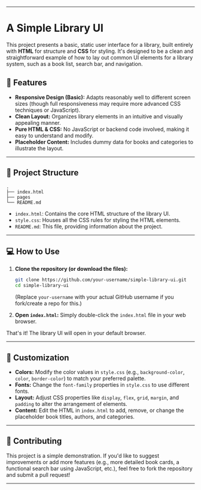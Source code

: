 -----

# A Simple Library UI

This project presents a basic, static user interface for a library, built entirely with **HTML** for structure and **CSS** for styling. It's designed to be a clean and straightforward example of how to lay out common UI elements for a library system, such as a book list, search bar, and navigation.

## 🚀 Features

  * **Responsive Design (Basic):** Adapts reasonably well to different screen sizes (though full responsiveness may require more advanced CSS techniques or JavaScript).
  * **Clean Layout:** Organizes library elements in an intuitive and visually appealing manner.
  * **Pure HTML & CSS:** No JavaScript or backend code involved, making it easy to understand and modify.
  * **Placeholder Content:** Includes dummy data for books and categories to illustrate the layout.

-----

## 📁 Project Structure

```
.
├── index.html
├── pages
└── README.md
```

  * `index.html`: Contains the core HTML structure of the library UI.
  * `style.css`: Houses all the CSS rules for styling the HTML elements.
  * `README.md`: This file, providing information about the project.

-----

## 💻 How to Use

1.  **Clone the repository (or download the files):**

    ```bash
    git clone https://github.com/your-username/simple-library-ui.git
    cd simple-library-ui
    ```

    (Replace `your-username` with your actual GitHub username if you fork/create a repo for this.)

2.  **Open `index.html`:** Simply double-click the `index.html` file in your web browser.

That's it\! The library UI will open in your default browser.

-----

## 🎨 Customization

  * **Colors:** Modify the color values in `style.css` (e.g., `background-color`, `color`, `border-color`) to match your preferred palette.
  * **Fonts:** Change the `font-family` properties in `style.css` to use different fonts.
  * **Layout:** Adjust CSS properties like `display`, `flex`, `grid`, `margin`, and `padding` to alter the arrangement of elements.
  * **Content:** Edit the HTML in `index.html` to add, remove, or change the placeholder book titles, authors, and categories.

-----

## 🤝 Contributing

This project is a simple demonstration. If you'd like to suggest improvements or add more features (e.g., more detailed book cards, a functional search bar using JavaScript, etc.), feel free to fork the repository and submit a pull request\!

-----

